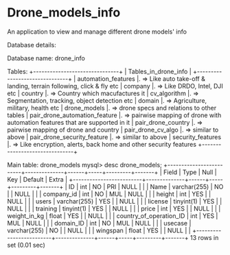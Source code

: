 # Drone_models_info
An application to view and manage different drone models' info

Database details:

Database name: drone_info

Tables: 
+-------------------------------+
| Tables_in_drone_info          |
+-------------------------------+
| automation_features           |.  => Like auto take-off & landing, terrain following, click & fly etc
| company                       |.  => Like DRDO, Intel, DJI etc
| country                       |.  => Country which macufactures it
| cv_algorithm                  |.  => Segmentation, tracking, object detection etc
| domain                        |.  => Agriculture, military, health etc
| drone_models                  |.  => drone specs and relations to other tables
| pair_drone_automation_feature |.  => pairwise mapping of drone with automation features that are supported in it 
| pair_drone_country            |.  => pairwise mapping of drone and country
| pair_drone_cv_algo            |.  => similar to above
| pair_drone_security_feature   |.  => similar to above
| security_features             |.  => Like encryption, alerts, back home and other security features
+-------------------------------+

Main table: drone_models
mysql> desc drone_models;
+-------------------------+--------------+------+-----+---------+-------+
| Field                   | Type         | Null | Key | Default | Extra |
+-------------------------+--------------+------+-----+---------+-------+
| ID                      | int          | NO   | PRI | NULL    |       |
| Name                    | varchar(255) | NO   |     | NULL    |       |
| company_id              | int          | NO   | MUL | NULL    |       |
| height                  | int          | YES  |     | NULL    |       |
| users                   | varchar(255) | YES  |     | NULL    |       |
| license                 | tinyint(1)   | YES  |     | NULL    |       |
| training                | tinyint(1)   | YES  |     | NULL    |       |
| price                   | int          | YES  |     | NULL    |       |
| weight_in_kg            | float        | YES  |     | NULL    |       |
| country_of_operation_ID | int          | YES  | MUL | NULL    |       |
| domain_ID               | int          | NO   | MUL | NULL    |       |
| usecase                 | varchar(255) | NO   |     | NULL    |       |
| wingspan                | float        | YES  |     | NULL    |       |
+-------------------------+--------------+------+-----+---------+-------+
13 rows in set (0.01 sec)






